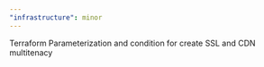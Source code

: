 ```yaml
---
"infrastructure": minor
---
```


Terraform Parameterization and condition for create SSL and CDN multitenacy
